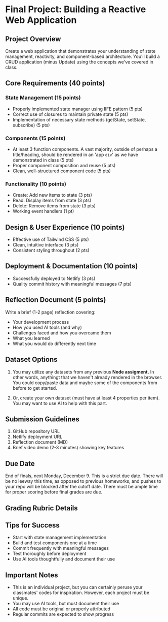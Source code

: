 # Final Project: Building a Reactive Web Application

## Project Overview
Create a web application that demonstrates your understanding of state management, reactivity, and component-based architecture. You'll build a CRUD application (minus Update) using the concepts we've covered in class.

## Core Requirements (40 points)

### State Management (15 points)
- Properly implemented state manager using IIFE pattern (5 pts)
- Correct use of closures to maintain private state (5 pts)
- Implementation of necessary state methods (getState, setState, subscribe) (5 pts)

### Components (15 points)
- At least 3 function components. A vast majority, outside of perhaps a title/heading, should be rendered in an 'app `div`' as we have demonstrated in class (5 pts)
- Proper component composition and reuse (5 pts)
- Clean, well-structured component code (5 pts)

### Functionality (10 points)
- Create: Add new items to state (3 pts)
- Read: Display items from state (3 pts)
- Delete: Remove items from state (3 pts)
- Working event handlers (1 pt)

## Design & User Experience (10 points)
- Effective use of Tailwind CSS (5 pts)
- Clean, intuitive interface (3 pts)
- Consistent styling throughout (2 pts)

## Deployment & Documentation (10 points)
- Successfully deployed to Netlify (3 pts)
- Quality commit history with meaningful messages (7 pts)

## Reflection Document (5 points)
Write a brief (1-2 page) reflection covering:
- Your development process
- How you used AI tools (and why)
- Challenges faced and how you overcame them
- What you learned
- What you would do differently next time

## Dataset Options
1. You may utilize any datasets from any previous **Node assigment.** In other words, anythingt that we haven't already rendered in the browser. You could copy/paste data and maybe some of the components from before to get started.
   
2. Or, create your own dataset (must have at least 4 properties per item). You may want to use AI to help with this part.

## Submission Guidelines
1. GitHub repository URL
2. Netlify deployment URL
3. Reflection document (MD)
4. Brief video demo (2-3 minutes) showing key features

## Due Date
End of finals, next Monday, December 9. This is a strict due date. There will be no leeway this time, as opposed to previous homeworks, and pushes to your repo will be blocked after the cutoff date. There must be ample time for proper scoring before final grades are due.

## Grading Rubric Details

## Tips for Success
- Start with state management implementation
- Build and test components one at a time
- Commit frequently with meaningful messages
- Test thoroughly before deployment
- Use AI tools thoughtfully and document their use

## Important Notes
- This is an individual project, but you can certainly peruse your classmates' codes for inspiration. However, each project must be unique.
- You may use AI tools, but must document their use
- All code must be original or properly attributed
- Regular commits are expected to show progress
